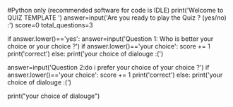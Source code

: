 #Python only (recommended software for code is IDLE)
print('Welcome to QUIZ TEMPLATE ')
answer=input('Are you ready to play the Quiz ? (yes/no) :')
score=0
total_questions=3
 
if answer.lower()=='yes':
    answer=input('Question 1: Who is better your choice or your choice ?')
    if answer.lower()=='your choice':
        score += 1
        print('correct')
    else:
        print('your choice of dialouge :(')
        
answer=input('Question 2:do i prefer your choice of your choice ?')
if answer.lower()=='your choice':
        score += 1
        print('correct')
else:
        print('your choice of dialouge  :(')

print("your choice of dialouge")
 
